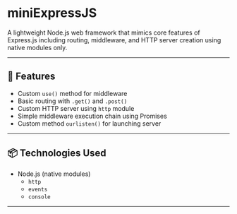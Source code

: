 # miniExpressJS

A lightweight Node.js web framework that mimics core features of Express.js including routing, middleware, and HTTP server creation using native modules only.

---

## 🚀 Features

- Custom `use()` method for middleware
- Basic routing with `.get()` and `.post()`
- Custom HTTP server using `http` module
- Simple middleware execution chain using Promises
- Custom method `ourlisten()` for launching server

---

## 📦 Technologies Used

- Node.js (native modules)
  - `http`
  - `events`
  - `console`

---

